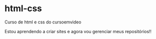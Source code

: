 # html-css
 Curso de html e css do cursoemvideo 

Estou aprendendo a criar sites e agora vou gerenciar meus repositórios!!